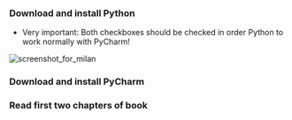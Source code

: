 
### Download and install Python

- Very important: Both checkboxes should be checked in order Python to work normally with PyCharm!

![screenshot_for_milan](https://user-images.githubusercontent.com/58112365/205174295-27cf4e69-2bbc-483f-9338-e748c1e91813.png)


### Download and install PyCharm

### Read first two chapters of book

### 


